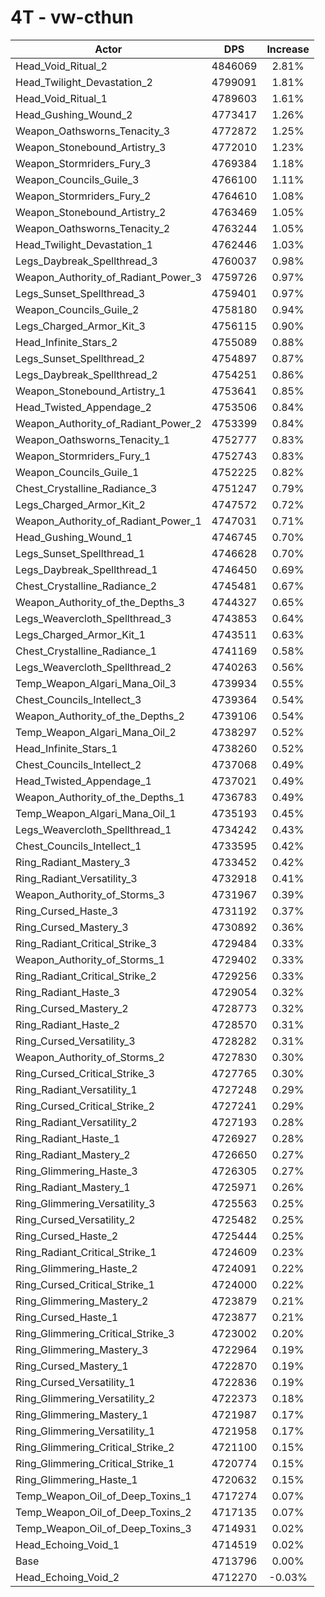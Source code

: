 # 4T - vw-cthun
| Actor | DPS | Increase |
|---|:---:|:---:|
|Head_Void_Ritual_2|4846069|2.81%|
|Head_Twilight_Devastation_2|4799091|1.81%|
|Head_Void_Ritual_1|4789603|1.61%|
|Head_Gushing_Wound_2|4773417|1.26%|
|Weapon_Oathsworns_Tenacity_3|4772872|1.25%|
|Weapon_Stonebound_Artistry_3|4772010|1.23%|
|Weapon_Stormriders_Fury_3|4769384|1.18%|
|Weapon_Councils_Guile_3|4766100|1.11%|
|Weapon_Stormriders_Fury_2|4764610|1.08%|
|Weapon_Stonebound_Artistry_2|4763469|1.05%|
|Weapon_Oathsworns_Tenacity_2|4763244|1.05%|
|Head_Twilight_Devastation_1|4762446|1.03%|
|Legs_Daybreak_Spellthread_3|4760037|0.98%|
|Weapon_Authority_of_Radiant_Power_3|4759726|0.97%|
|Legs_Sunset_Spellthread_3|4759401|0.97%|
|Weapon_Councils_Guile_2|4758180|0.94%|
|Legs_Charged_Armor_Kit_3|4756115|0.90%|
|Head_Infinite_Stars_2|4755089|0.88%|
|Legs_Sunset_Spellthread_2|4754897|0.87%|
|Legs_Daybreak_Spellthread_2|4754251|0.86%|
|Weapon_Stonebound_Artistry_1|4753641|0.85%|
|Head_Twisted_Appendage_2|4753506|0.84%|
|Weapon_Authority_of_Radiant_Power_2|4753399|0.84%|
|Weapon_Oathsworns_Tenacity_1|4752777|0.83%|
|Weapon_Stormriders_Fury_1|4752743|0.83%|
|Weapon_Councils_Guile_1|4752225|0.82%|
|Chest_Crystalline_Radiance_3|4751247|0.79%|
|Legs_Charged_Armor_Kit_2|4747572|0.72%|
|Weapon_Authority_of_Radiant_Power_1|4747031|0.71%|
|Head_Gushing_Wound_1|4746745|0.70%|
|Legs_Sunset_Spellthread_1|4746628|0.70%|
|Legs_Daybreak_Spellthread_1|4746450|0.69%|
|Chest_Crystalline_Radiance_2|4745481|0.67%|
|Weapon_Authority_of_the_Depths_3|4744327|0.65%|
|Legs_Weavercloth_Spellthread_3|4743853|0.64%|
|Legs_Charged_Armor_Kit_1|4743511|0.63%|
|Chest_Crystalline_Radiance_1|4741169|0.58%|
|Legs_Weavercloth_Spellthread_2|4740263|0.56%|
|Temp_Weapon_Algari_Mana_Oil_3|4739934|0.55%|
|Chest_Councils_Intellect_3|4739364|0.54%|
|Weapon_Authority_of_the_Depths_2|4739106|0.54%|
|Temp_Weapon_Algari_Mana_Oil_2|4738297|0.52%|
|Head_Infinite_Stars_1|4738260|0.52%|
|Chest_Councils_Intellect_2|4737068|0.49%|
|Head_Twisted_Appendage_1|4737021|0.49%|
|Weapon_Authority_of_the_Depths_1|4736783|0.49%|
|Temp_Weapon_Algari_Mana_Oil_1|4735193|0.45%|
|Legs_Weavercloth_Spellthread_1|4734242|0.43%|
|Chest_Councils_Intellect_1|4733595|0.42%|
|Ring_Radiant_Mastery_3|4733452|0.42%|
|Ring_Radiant_Versatility_3|4732918|0.41%|
|Weapon_Authority_of_Storms_3|4731967|0.39%|
|Ring_Cursed_Haste_3|4731192|0.37%|
|Ring_Cursed_Mastery_3|4730892|0.36%|
|Ring_Radiant_Critical_Strike_3|4729484|0.33%|
|Weapon_Authority_of_Storms_1|4729402|0.33%|
|Ring_Radiant_Critical_Strike_2|4729256|0.33%|
|Ring_Radiant_Haste_3|4729054|0.32%|
|Ring_Cursed_Mastery_2|4728773|0.32%|
|Ring_Radiant_Haste_2|4728570|0.31%|
|Ring_Cursed_Versatility_3|4728282|0.31%|
|Weapon_Authority_of_Storms_2|4727830|0.30%|
|Ring_Cursed_Critical_Strike_3|4727765|0.30%|
|Ring_Radiant_Versatility_1|4727248|0.29%|
|Ring_Cursed_Critical_Strike_2|4727241|0.29%|
|Ring_Radiant_Versatility_2|4727193|0.28%|
|Ring_Radiant_Haste_1|4726927|0.28%|
|Ring_Radiant_Mastery_2|4726650|0.27%|
|Ring_Glimmering_Haste_3|4726305|0.27%|
|Ring_Radiant_Mastery_1|4725971|0.26%|
|Ring_Glimmering_Versatility_3|4725563|0.25%|
|Ring_Cursed_Versatility_2|4725482|0.25%|
|Ring_Cursed_Haste_2|4725444|0.25%|
|Ring_Radiant_Critical_Strike_1|4724609|0.23%|
|Ring_Glimmering_Haste_2|4724091|0.22%|
|Ring_Cursed_Critical_Strike_1|4724000|0.22%|
|Ring_Glimmering_Mastery_2|4723879|0.21%|
|Ring_Cursed_Haste_1|4723877|0.21%|
|Ring_Glimmering_Critical_Strike_3|4723002|0.20%|
|Ring_Glimmering_Mastery_3|4722964|0.19%|
|Ring_Cursed_Mastery_1|4722870|0.19%|
|Ring_Cursed_Versatility_1|4722836|0.19%|
|Ring_Glimmering_Versatility_2|4722373|0.18%|
|Ring_Glimmering_Mastery_1|4721987|0.17%|
|Ring_Glimmering_Versatility_1|4721958|0.17%|
|Ring_Glimmering_Critical_Strike_2|4721100|0.15%|
|Ring_Glimmering_Critical_Strike_1|4720774|0.15%|
|Ring_Glimmering_Haste_1|4720632|0.15%|
|Temp_Weapon_Oil_of_Deep_Toxins_1|4717274|0.07%|
|Temp_Weapon_Oil_of_Deep_Toxins_2|4717135|0.07%|
|Temp_Weapon_Oil_of_Deep_Toxins_3|4714931|0.02%|
|Head_Echoing_Void_1|4714519|0.02%|
|Base|4713796|0.00%|
|Head_Echoing_Void_2|4712270|-0.03%|
